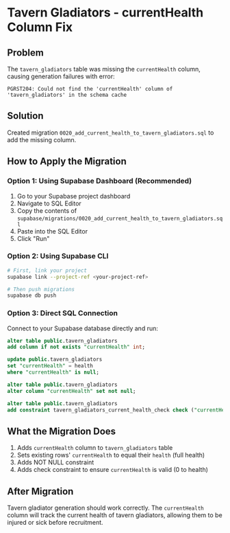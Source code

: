 # Tavern Gladiators - currentHealth Column Fix

## Problem
The `tavern_gladiators` table was missing the `currentHealth` column, causing generation failures with error:
```
PGRST204: Could not find the 'currentHealth' column of 'tavern_gladiators' in the schema cache
```

## Solution
Created migration `0020_add_current_health_to_tavern_gladiators.sql` to add the missing column.

## How to Apply the Migration

### Option 1: Using Supabase Dashboard (Recommended)
1. Go to your Supabase project dashboard
2. Navigate to SQL Editor
3. Copy the contents of `supabase/migrations/0020_add_current_health_to_tavern_gladiators.sql`
4. Paste into the SQL Editor
5. Click "Run"

### Option 2: Using Supabase CLI
```bash
# First, link your project
supabase link --project-ref <your-project-ref>

# Then push migrations
supabase db push
```

### Option 3: Direct SQL Connection
Connect to your Supabase database directly and run:
```sql
alter table public.tavern_gladiators
add column if not exists "currentHealth" int;

update public.tavern_gladiators
set "currentHealth" = health
where "currentHealth" is null;

alter table public.tavern_gladiators
alter column "currentHealth" set not null;

alter table public.tavern_gladiators
add constraint tavern_gladiators_current_health_check check ("currentHealth" >= 0 and "currentHealth" <= health);
```

## What the Migration Does
1. Adds `currentHealth` column to `tavern_gladiators` table
2. Sets existing rows' `currentHealth` to equal their `health` (full health)
3. Adds NOT NULL constraint
4. Adds check constraint to ensure `currentHealth` is valid (0 to health)

## After Migration
Tavern gladiator generation should work correctly. The `currentHealth` column will track the current health of tavern gladiators, allowing them to be injured or sick before recruitment.

